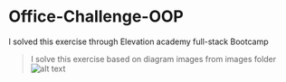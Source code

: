 # Office-Challenge-OOP
I solved this exercise through Elevation academy full-stack Bootcamp
> I solve this exercise based on diagram images from images folder
![alt text](https://github.com/Mohmd-Salah/Office-Challenge-OOP/blob/master/OOP-Diagram.webp?raw=true)
